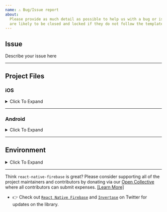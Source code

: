 ```yaml
---
name: ⚠️ Bug/Issue report
about:
  Please provide as much detail as possible to help us with a bug or issue. Issues
  are likely to be closed and locked if they do not follow the template.
---
```


<!---
Hello there you awesome person;
Please note that the issue list of this repo is exclusively for bug reports;

1) For feature requests please visit our [Feature Request Board](https://boards.invertase.io/react-native-firebase).
2) For questions and support please use our Discord chat: https://discord.gg/C9aK28N or Stack Overflow: https://stackoverflow.com/questions/tagged/react-native-firebase
3) If this is a setup issue then please make sure you've correctly followed the setup guides, most setup issues such as 'duplicate dex files', 'default app has not been initialized' etc are all down to an incorrect setup as the guides haven't been correctly followed.
-->

<!-- NOTE: You can change any of the `[ ]` to `[x]` to mark an option(s) as selected -->

<!-- PLEASE DO NOT REMOVE ANY SECTIONS FROM THIS ISSUE TEMPLATE   -->
<!--   Leave them as they are even if they're irrelevant to your issue -->

## Issue

<!-- Please describe your issue here --^ and provide as much detail as you can. -->
<!-- Include code snippets that show your usages of the library in the context of your project. -->
<!-- Snippets that also show how and where the library is imported in JS are useful to debug issues relating to importing or methods not found issues -->


Describe your issue here


---

## Project Files

<!-- Provide the contents of key project files which will help to debug -->
<!--     For Example: -->
<!--        - iOS: `Podfile` contents. -->
<!--        - Android: `android/build.gradle` contents. -->
<!--        - Android: `android/app/build.gradle` contents. -->
<!--        - Android: `AndroidManifest.xml` contents. -->

<!-- ADD THE CONTENTS OF THE FILES IN THE PROVIDED CODE BLOCKS BELOW -->

### iOS

<details><summary>Click To Expand</summary>
<p>

#### `ios/Podfile`:

- [ ] I'm not using Pods
- [x] I'm using Pods and my Podfile looks like:

```ruby
# N/A
```

#### `AppDelegate.m`:

```objc
// N/A
```

</p>
</details>

---

### Android

<details><summary>Click To Expand</summary>
<p>

#### Have you converted to AndroidX?

<!--- Mark any options that apply below -->
- [ ] my application is an AndroidX application?
- [ ] I am using `android/gradle.settings` `jetifier=true` for Android compatibility?
- [ ] I am using the NPM package `jetifier` for react-native compatibility?

#### `android/build.gradle`:

```groovy
// N/A
```

#### `android/app/build.gradle`:

```groovy
// N/A
```

#### `android/settings.gradle`:

```groovy
// N/A
```

#### `MainApplication.java`:

```java
// N/A
```

#### `AndroidManifest.xml`:

```xml
<!-- N/A -->
```

</p>
</details>


---

## Environment

<details><summary>Click To Expand</summary>
<p>

**`react-native info` output:**

<!-- Please run `react-native info` on your terminal and paste the contents into the code block below -->

```
 OUTPUT GOES HERE
```

<!-- change `[ ]` to `[x]` to select an option(s) -->

- **Platform that you're experiencing the issue on**:
  - [ ] iOS
  - [ ] Android
  - [ ] **iOS** but have not tested behavior on Android
  - [ ] **Android** but have not tested behavior on iOS
  - [ ] Both
- **`react-native-firebase` version you're using that has this issue:**
  - `e.g. 5.4.3`
- **`Firebase` module(s) you're using that has the issue:**
  - `e.g. Instance ID`
- **Are you using `TypeScript`?**
  - `Y/N`
  
</p>
</details>


<!-- Thanks for reading this far down ❤️  -->
<!-- High quality, detailed issues are much easier to triage for maintainers -->

<!-- For bonus points, if you put a 🔥 (:fire:) emojii at the start of the issue title we'll know -->
<!-- that you took the time to fill this out correctly, or, at least read this far -->

---

Think `react-native-firebase` is great? Please consider supporting all of the project maintainers and contributors by donating via our [Open Collective](https://opencollective.com/react-native-firebase/donate) where all contributors can submit expenses. [[Learn More]](https://invertase.io/oss/react-native-firebase/contributing/donations-expenses)

- 👉 Check out [`React Native Firebase`](https://twitter.com/rnfirebase) and [`Invertase`](https://twitter.com/invertaseio) on Twitter for updates on the library.

